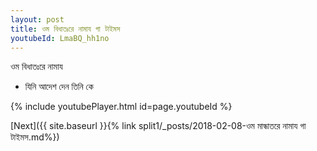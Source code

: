```yaml
---
layout: post
title: ওম বিধাতঃরে নামায গা টাইমস
youtubeId: LmaBQ_hh1no
---
```

 
 
 ওম বিধাতঃরে নামায  
 
 -  যিনি আদেশ দেন তিনি কে 
 
  
 
  
 
 
 
 
 
 


{% include youtubePlayer.html id=page.youtubeId %}
 
[Next]({{ site.baseurl }}{% link  split1/_posts/2018-02-08-ওম মান্ধাতরে নামায গা টাইমস.md%})
 
